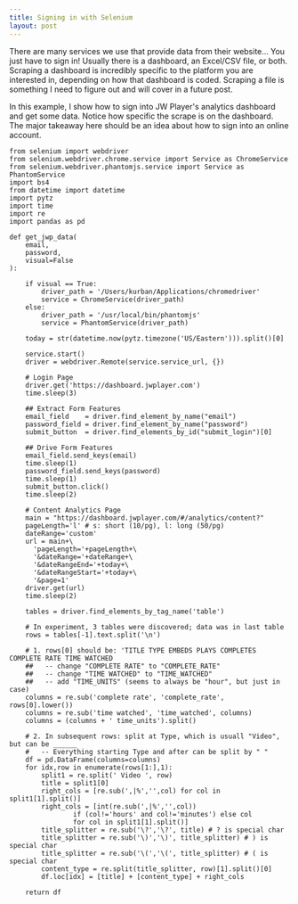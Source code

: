 ```yaml
---
title: Signing in with Selenium
layout: post
---
```


There are many services we use that provide data from their website... You 
just have to sign in!  Usually there is a dashboard, an Excel/CSV file, or 
both.  Scraping a dashboard is incredibly specific to the platform you are
interested in, depending on how that dashboard is coded.  Scraping a file is
something I need to figure out and will cover in a future post.

In this example, I show how to sign into JW Player's analytics dashboard
and get some data. Notice how specific the scrape is on the dashboard.  The major
takeaway here should be an idea about how to sign into an online account.

```
from selenium import webdriver
from selenium.webdriver.chrome.service import Service as ChromeService
from selenium.webdriver.phantomjs.service import Service as PhantomService
import bs4
from datetime import datetime
import pytz
import time
import re
import pandas as pd

def get_jwp_data(
    email, 
    password,
    visual=False
):

    if visual == True:
        driver_path = '/Users/kurban/Applications/chromedriver'
        service = ChromeService(driver_path)
    else:
        driver_path = '/usr/local/bin/phantomjs'
        service = PhantomService(driver_path)

    today = str(datetime.now(pytz.timezone('US/Eastern'))).split()[0]

    service.start()
    driver = webdriver.Remote(service.service_url, {})

    # Login Page
    driver.get('https://dashboard.jwplayer.com')
    time.sleep(3)
    
    ## Extract Form Features
    email_field    = driver.find_element_by_name("email") 
    password_field = driver.find_element_by_name("password") 
    submit_button  = driver.find_elements_by_id("submit_login")[0]
    
    ## Drive Form Features
    email_field.send_keys(email)
    time.sleep(1)
    password_field.send_keys(password)
    time.sleep(1)
    submit_button.click()
    time.sleep(2)

    # Content Analytics Page
    main = "https://dashboard.jwplayer.com/#/analytics/content?"
    pageLength='l' # s: short (10/pg), l: long (50/pg)
    dateRange='custom'
    url = main+\
      'pageLength='+pageLength+\
      '&dateRange='+dateRange+\
      '&dateRangeEnd='+today+\
      '&dateRangeStart='+today+\
      '&page=1'
    driver.get(url)
    time.sleep(2)

    tables = driver.find_elements_by_tag_name('table')
    
    # In experiment, 3 tables were discovered; data was in last table
    rows = tables[-1].text.split('\n')

    # 1. rows[0] should be: 'TITLE TYPE EMBEDS PLAYS COMPLETES COMPLETE RATE TIME WATCHED
    ##   -- change "COMPLETE RATE" to "COMPLETE_RATE"
    ##   -- change "TIME WATCHED" to "TIME_WATCHED"
    ##   -- add "TIME_UNITS" (seems to always be "hour", but just in case)
    columns = re.sub('complete rate', 'complete_rate', rows[0].lower())
    columns = re.sub('time watched', 'time_watched', columns)
    columns = (columns + ' time_units').split()
    
    # 2. In subsequent rows: split at Type, which is usuall "Video", but can be ______
    #   -- Everything starting Type and after can be split by " "
    df = pd.DataFrame(columns=columns)
    for idx,row in enumerate(rows[1:],1):
        split1 = re.split(' Video ', row)
        title = split1[0]
        right_cols = [re.sub(',|%','',col) for col in split1[1].split()]
        right_cols = [int(re.sub(',|%','',col))
                if (col!='hours' and col!='minutes') else col
                for col in split1[1].split()]
        title_splitter = re.sub('\?','\?', title) # ? is special char
        title_splitter = re.sub('\)','\)', title_splitter) # ) is special char
        title_splitter = re.sub('\(','\(', title_splitter) # ( is special char
        content_type = re.split(title_splitter, row)[1].split()[0]
        df.loc[idx] = [title] + [content_type] + right_cols

    return df
```
